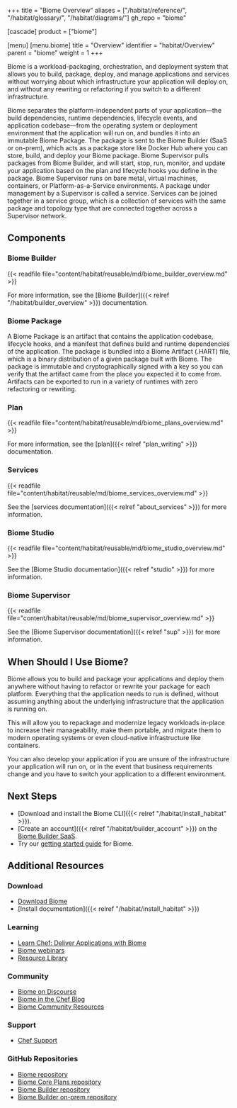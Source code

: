 +++
title = "Biome Overview"
aliases = ["/habitat/reference/", "/habitat/glossary/", "/habitat/diagrams/"]
gh_repo = "biome"

[cascade]
  product = ["biome"]

[menu]
  [menu.biome]
    title = "Overview"
    identifier = "habitat/Overview"
    parent = "biome"
    weight = 1
+++

Biome is a workload-packaging, orchestration, and deployment system that allows you to build, package, deploy, and manage applications and services without worrying about which infrastructure your application will deploy on, and without any rewriting or refactoring if you switch to a different infrastructure.

Biome separates the platform-independent parts of your application—the build dependencies, runtime dependencies, lifecycle events, and application codebase—from the operating system or deployment environment that the application will run on, and bundles it into an immutable Biome Package.
The package is sent to the Biome Builder (SaaS or on-prem), which acts as a package store like Docker Hub where you can store, build, and deploy your Biome package.
Biome Supervisor pulls packages from Biome Builder, and will start, stop, run, monitor, and update your application based on the plan and lifecycle hooks you define in the package.
Biome Supervisor runs on bare metal, virtual machines, containers, or Platform-as-a-Service environments.
A package under management by a Supervisor is called a service.
Services can be joined together in a service group, which is a collection of services with the same package and topology type that are connected together across a Supervisor network.

## Components

### Biome Builder

{{< readfile file="content/habitat/reusable/md/biome_builder_overview.md" >}}

For more information, see the [Biome Builder]({{< relref "/habitat/builder_overview" >}}) documentation.

### Biome Package

A Biome Package is an artifact that contains the application codebase, lifecycle hooks, and a manifest that defines build and runtime dependencies of the application.
The package is bundled into a Biome Artifact (.HART) file, which is a binary distribution of a given package built with Biome.
The package is immutable and cryptographically signed with a key so you can verify that the artifact came from the place you expected it to come from.
Artifacts can be exported to run in a variety of runtimes with zero refactoring or rewriting.

### Plan

{{< readfile file="content/habitat/reusable/md/biome_plans_overview.md" >}}

For more information, see the [plan]({{< relref "plan_writing" >}}) documentation.

### Services

{{< readfile file="content/habitat/reusable/md/biome_services_overview.md" >}}

See the [services documentation]({{< relref "about_services" >}}) for more information.

### Biome Studio

{{< readfile file="content/habitat/reusable/md/biome_studio_overview.md" >}}

See the [Biome Studio documentation]({{< relref "studio" >}}) for more information.

### Biome Supervisor

{{< readfile file="content/habitat/reusable/md/biome_supervisor_overview.md" >}}

See the [Biome Supervisor documentation]({{< relref "sup" >}}) for more information.

## When Should I Use Biome?

Biome allows you to build and package your applications and deploy them anywhere without having to refactor or rewrite your package for each platform.
Everything that the application needs to run is defined, without assuming anything about the underlying infrastructure that the application is running on.

This will allow you to repackage and modernize legacy workloads in-place to increase their manageability, make them portable, and migrate them to modern operating systems or even cloud-native infrastructure like containers.

You can also develop your application if you are unsure of the infrastructure your application will run on, or in the event that business requirements change and you have to switch your application to a different environment.

## Next Steps

- [Download and install the Biome CLI]({{< relref "/habitat/install_habitat" >}}).
- [Create an account]({{< relref "/habitat/builder_account" >}}) on the [Biome Builder SaaS](https://bldr.habitat.sh).
- Try our [getting started guide](get_started) for Biome.

## Additional Resources

### Download

- [Download Biome](https://www.chef.io/downloads)
- [Install documentation]({{< relref "/habitat/install_habitat" >}})

### Learning

- [Learn Chef: Deliver Applications with Biome](https://learn.chef.io/courses/course-v1:chef+Biome101+Perpetual/about)
- [Biome webinars](https://www.chef.io/webinars?products=chef-habitat&page=1)
- [Resource Library](https://www.chef.io/resources?products=chef-habitat&page=1)

### Community

- [Biome on Discourse](https://discourse.chef.io/c/habitat/12)
- [Biome in the Chef Blog](https://www.chef.io/blog/category/chef-habitat)
- [Biome Community Resources](https://community.chef.io/tools/chef-habitat)

### Support

- [Chef Support](https://www.chef.io/support)

### GitHub Repositories

- [Biome repository](https://github.com/biome-sh/biome)
- [Biome Core Plans repository](https://github.com/habitat-sh/core-plans)
- [Biome Builder repository](https://github.com/biome-sh/builder)
- [Biome Builder on-prem repository](https://github.com/biome-sh/on-prem-builder)
